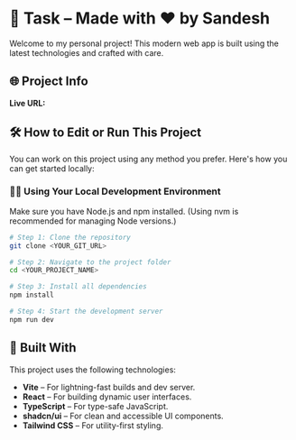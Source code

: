 # 💼 Task – Made with ❤️ by Sandesh

Welcome to my personal project! This modern web app is built using the latest technologies and crafted with care.

## 🌐 Project Info
**Live URL:** 

## 🛠 How to Edit or Run This Project

You can work on this project using any method you prefer. Here's how you can get started locally:

### 🧑‍💻 Using Your Local Development Environment

Make sure you have Node.js and npm installed. (Using nvm is recommended for managing Node versions.)

```bash
# Step 1: Clone the repository
git clone <YOUR_GIT_URL>

# Step 2: Navigate to the project folder
cd <YOUR_PROJECT_NAME>

# Step 3: Install all dependencies
npm install

# Step 4: Start the development server
npm run dev
```
## 🧱 Built With

This project uses the following technologies:

- **Vite** – For lightning-fast builds and dev server.
- **React** – For building dynamic user interfaces.
- **TypeScript** – For type-safe JavaScript.
- **shadcn/ui** – For clean and accessible UI components.
- **Tailwind CSS** – For utility-first styling.
